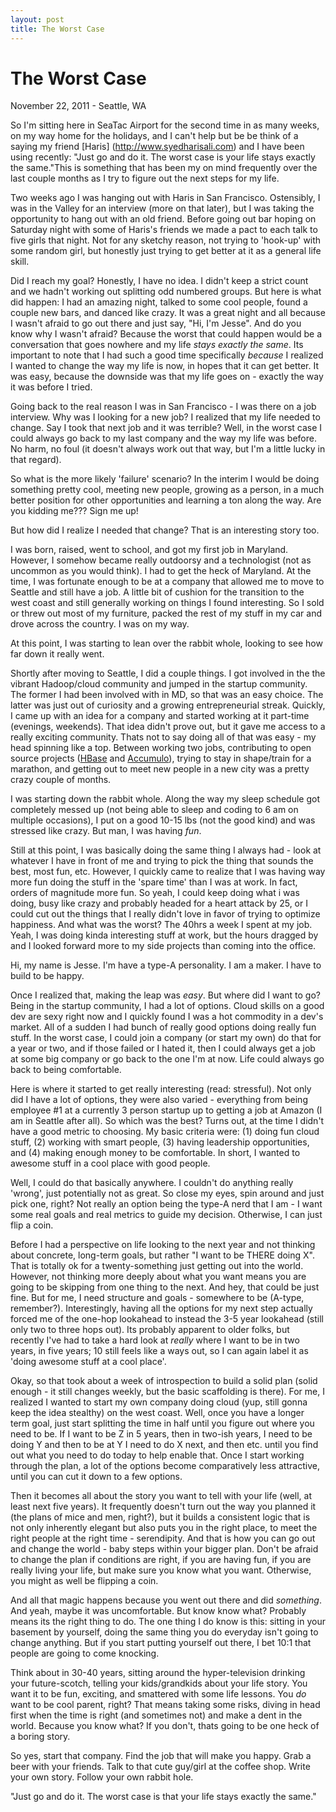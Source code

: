 ```yaml
---
layout: post
title: The Worst Case
---
```


# The Worst Case

November 22, 2011 - Seattle, WA

So I'm sitting here in SeaTac Airport for the second time in as many weeks, on my way home for the holidays, and I can't help but be be think of a saying my friend [Haris] (http://www.syedharisali.com) and I have been using recently: "Just go and do it. The worst case is your life stays exactly the same."This is something that has been my on mind frequently over the last couple months as I try to figure out the next steps for my life. 

Two weeks ago I was hanging out with Haris in San Francisco. Ostensibly, I was in the Valley for an interview (more on that later), but I was taking the opportunity to hang out with an old friend. Before going out bar hoping on Saturday night with some of Haris's friends we made a pact to each talk to five girls that night. Not for any sketchy reason, not trying to 'hook-up' with some random girl, but honestly just trying to get better at it as a general life skill. 

Did I reach my goal? Honestly, I have no idea. I didn't keep a strict count and we hadn't working out splitting odd numbered groups. But here is what did happen: I had an amazing night, talked to some cool people, found a couple new bars, and danced like crazy. It was a great night and all because I wasn't afraid to go out there and just say, "Hi, I'm Jesse". And do you know why I wasn't afraid? Because the worst that could happen would be a conversation that goes nowhere and my life _stays exactly the same_.  Its important to note that I had such a good time specifically _because_ I realized I wanted to change the way my life is now, in hopes that it can get better. It was easy, because the downside was that my life goes on - exactly the way it was before I tried.

Going back to the real reason I was in San Francisco - I was there on a job interview. Why was I looking for a new job? I realized that my life needed to change. Say I took that next job and it was terrible? Well, in the worst case I could always go back to my last company and the way my life was before. No harm, no foul (it doesn't always work out that way, but I'm a little lucky in that regard). 

So what is the more likely 'failure' scenario? In the interim I would be doing something pretty cool, meeting new people, growing as a person, in a much better position for other opportunities and learning a ton along the way. Are you kidding me??? Sign me up!

But how did I realize I needed that change? That is an interesting story too.

I was born, raised, went to school, and got my first job in Maryland. However, I somehow became really outdoorsy and a technologist (not as uncommon as you would think). I had to get the heck of Maryland. At the time, I was fortunate enough to be at a company that allowed me to move to Seattle and still have a job. A little bit of cushion for the transition to the west coast and still generally working on things I found interesting. So I sold or threw out most of my furniture, packed the rest of my stuff in my car and drove across the country. I was on my way.

At this point, I was starting to lean over the rabbit whole, looking to see how far down it really went.

Shortly after moving to Seattle, I did a couple things. I got involved in the the vibrant Hadoop/cloud community and jumped in the startup community. The former I had been involved with in MD, so that was an easy choice. The latter was just out of curiosity and a growing entrepreneurial streak. Quickly, I came up with an idea for a company and started working at it part-time (evenings, weekends). That idea didn't prove out, but it gave me access to a really exciting community. Thats not to say doing all of that was easy - my head spinning like a top. Between working two jobs, contributing to open source projects ([HBase](http://org.apache.hbase) and [Accumulo](http://incubator.apache.org/accumulo/)), trying to stay in shape/train for a marathon, and getting out to meet new people in a new city was a pretty crazy couple of months. 

I was starting down the rabbit whole. Along the way my sleep schedule got completely messed up (not being able to sleep and coding to 6 am on multiple occasions), I put on a good 10-15 lbs (not the good kind) and was stressed like crazy. But man, I was having _fun_.

Still at this point, I was basically doing the same thing I always had - look at whatever I have in front of me and trying to pick the thing that sounds the best, most fun, etc. However, I quickly came to realize that I was having way more fun doing the stuff in the 'spare time' than I was at work. In fact, orders of magnitude more fun. So yeah, I could keep doing what i was doing, busy like crazy and probably headed for a heart attack by 25, or I could cut out the things that I really didn't love in favor of trying to optimize happiness. And what was the worst? The 40hrs a week I spent at my job. Yeah, I was doing kinda interesting stuff at work, but the hours dragged by and I looked forward more to my side projects than coming into the office.

Hi, my name is Jesse. I'm have a type-A personality. I am a maker. I have to build to be happy.

Once I realized that, making the leap was _easy_. But where did I want to go? Being in the startup community, I had a lot of options. Cloud skills on a good dev are sexy right now and I quickly found I was a hot commodity in a dev's market. All of a sudden I had bunch of really good options doing really fun stuff. In the worst case, I could join a company (or start my own) do that for a year or two, and if those failed or I hated it, then I could  always get a job at some big company or go back to the one I'm at now. Life could always go back to being comfortable. 

Here is where it started to get really interesting (read: stressful). Not only did I have a lot of options, they were also varied - everything from being employee #1 at a currently 3 person startup up to getting a job at Amazon (I am in Seattle after all). So which was the best? Turns out, at the time I didn't have a good metric to choosing. My basic criteria were: (1) doing fun cloud stuff, (2) working with smart people, (3) having leadership opportunities, and (4) making enough money to be comfortable. In short, I wanted to awesome stuff in a cool place with good people.

Well, I could do that basically anywhere. I couldn't do anything really 'wrong', just potentially not as great. So close my eyes, spin around and just pick one, right? Not really an option being the type-A nerd that I am - I want some real goals and real metrics to guide my decision. Otherwise, I can just flip a coin. 

Before I had a perspective on life looking to the next year and not thinking about concrete, long-term goals, but rather "I want to be THERE doing X". That is totally ok for a twenty-something just getting out into the world. However, not thinking more deeply about what you want means you are going to be skipping from one thing to the next. And hey, that could be just fine. But for me, I need structure and goals - somewhere to be (A-type, remember?).  Interestingly, having all the options for my next step actually forced me of the one-hop lookahead to instead the 3-5 year lookahead (still only two to three hops out). Its probably apparent to older folks, but recently I've had to take a hard look at _really_ where I want to be in two years, in five years; 10 still feels like a ways out, so I can again label it as 'doing awesome stuff at a cool place'. 

Okay, so that took about a week of introspection to build a solid plan (solid enough - it still changes weekly, but the basic scaffolding is there). For me, I realized I wanted to start my own company doing cloud (yup, still gonna keep the idea stealthy) on the west coast. Well, once you have a longer term goal, just start splitting the time in half until you figure out where you need to be. If I want to be Z in 5 years, then in two-ish years, I need to be doing Y and then to be at Y I need to do X next, and then etc. until you find out what you need to do today to help enable that. Once I start working through the plan, a lot of the options become comparatively less attractive, until you can cut it down to a few options. 

Then it becomes all about the story you want to tell with your life (well, at least next five years). It frequently doesn't turn out the way you planned it (the plans of mice and men, right?), but it builds a consistent logic that is not only inherently elegant but also puts you in the right place, to meet the right people at the right time - serendipity. And that is how you can go out and change the world - baby steps within your bigger plan. Don't be afraid to change the plan if conditions are right, if you are having fun, if you are really living your life, but make sure you know what you want. Otherwise, you might as well be flipping a coin.

And all that magic happens because you went out there and did _something_. And yeah, maybe it was uncomfortable. But know know what? Probably means its the right thing to do. The one thing I do know is this: sitting in your basement by yourself, doing the same thing you do everyday isn't going to change anything. But if you start putting yourself out there, I bet 10:1 that people are going to come knocking. 

Think about in 30-40 years, sitting around the hyper-television drinking your future-scotch, telling your kids/grandkids about your life story. You want it to be fun, exciting, and smattered with some life lessons. You _do_ want to be cool parent, right? That means taking some risks, diving in head first when the time is right (and sometimes not) and make a dent in the world. Because you know what? If you don't, thats going to be one heck of a boring story. 

So yes, start that company. Find the job that will make you happy. Grab a beer with your friends. Talk to that cute guy/girl at the coffee shop. Write your own story. Follow your own rabbit hole.

"Just go and do it. The worst case is that your life stays exactly the same."

